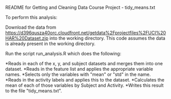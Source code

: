 README for Getting and Cleaning Data Course Project - tidy_means.txt

To perform this analysis:

Download the data from https://d396qusza40orc.cloudfront.net/getdata%2Fprojectfiles%2FUCI%20HAR%20Dataset.zip into the working directory. 
This code assumes the data is already present in the working directory. 

Run the script run_analysis.R which does the following:

*Reads in each of the x, y, and subject datasets and merges them into one dataset. 
*Reads in the feature list and applies the appropriate variable names.
*Selects only the variables with "mean" or "std" in the name. 
*Reads in the activity labels and applies this to the dataset. 
*Calculates the mean of each of those variables by Subject and Activity.
*Writes this result to the file "tidy_means.txt".